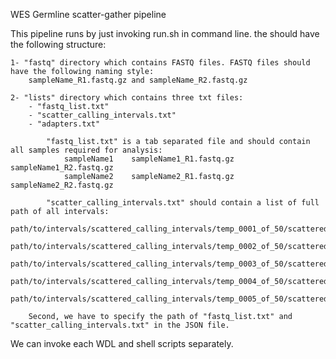 WES Germline scatter-gather pipeline

This pipeline runs by just invoking run.sh <projectDirectory> in command line.
the <projectDir> should have the following structure:
    
    1- "fastq" directory which contains FASTQ files. FASTQ files should have the following naming style:
        sampleName_R1.fastq.gz and sampleName_R2.fastq.gz
    
    2- "lists" directory which contains three txt files:
        - "fastq_list.txt"
        - "scatter_calling_intervals.txt"
        - "adapters.txt"

            "fastq_list.txt" is a tab separated file and should contain all samples required for analysis:
                sampleName1    sampleName1_R1.fastq.gz    sampleName1_R2.fastq.gz
                sampleName2    sampleName2_R1.fastq.gz    sampleName2_R2.fastq.gz

            "scatter_calling_intervals.txt" should contain a list of full path of all intervals:
            path/to/intervals/scattered_calling_intervals/temp_0001_of_50/scattered.interval_list
            path/to/intervals/scattered_calling_intervals/temp_0002_of_50/scattered.interval_list
            path/to/intervals/scattered_calling_intervals/temp_0003_of_50/scattered.interval_list
            path/to/intervals/scattered_calling_intervals/temp_0004_of_50/scattered.interval_list
            path/to/intervals/scattered_calling_intervals/temp_0005_of_50/scattered.interval_list

        Second, we have to specify the path of "fastq_list.txt" and "scatter_calling_intervals.txt" in the JSON file.


We can invoke each WDL and shell scripts separately.

